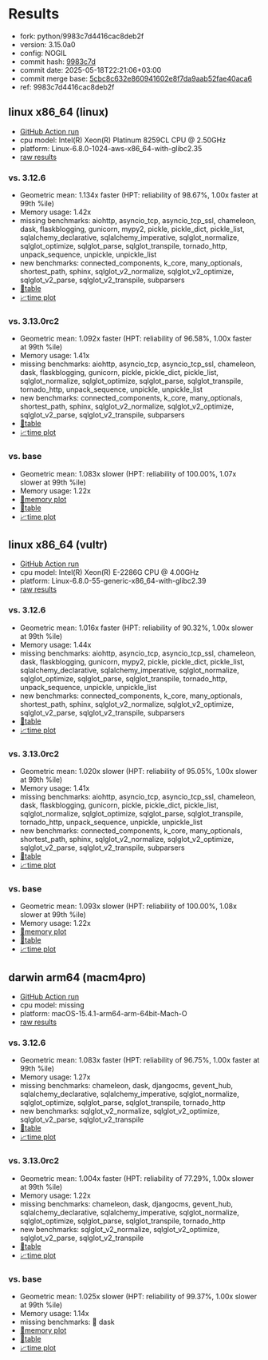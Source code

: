 # Results

- fork: python/9983c7d4416cac8deb2f
- version: 3.15.0a0
- config: NOGIL
- commit hash: [9983c7d](https://github.com/python/cpython/commit/9983c7d)
- commit date: 2025-05-18T22:21:06+03:00
- commit merge base: [5cbc8c632e860941602e8f7da9aab52fae40aca6](https://github.com/python/cpython/commit/5cbc8c632e860941602e8f7da9aab52fae40aca6)
- ref: 9983c7d4416cac8deb2f

## linux x86_64 (linux)

- [GitHub Action run](https://github.com/facebookexperimental/free-threading-benchmarking/actions/runs/15101644693)
- cpu model: Intel(R) Xeon(R) Platinum 8259CL CPU @ 2.50GHz
- platform: Linux-6.8.0-1024-aws-x86_64-with-glibc2.35
- [raw results](bm-20250518-linux-x86_64-python-9983c7d4416cac8deb2f-3.15.0a0-9983c7d.json)

### vs. 3.12.6

- Geometric mean: 1.134x faster (HPT: reliability of 98.67%, 1.00x faster at 99th %ile)
- Memory usage: 1.42x
- missing benchmarks: aiohttp, asyncio_tcp, asyncio_tcp_ssl, chameleon, dask, flaskblogging, gunicorn, mypy2, pickle, pickle_dict, pickle_list, sqlalchemy_declarative, sqlalchemy_imperative, sqlglot_normalize, sqlglot_optimize, sqlglot_parse, sqlglot_transpile, tornado_http, unpack_sequence, unpickle, unpickle_list
- new benchmarks: connected_components, k_core, many_optionals, shortest_path, sphinx, sqlglot_v2_normalize, sqlglot_v2_optimize, sqlglot_v2_parse, sqlglot_v2_transpile, subparsers
- [📄table](bm-20250518-linux-x86_64-python-9983c7d4416cac8deb2f-3.15.0a0-9983c7d-vs-3.12.6.md)
- [📈time plot](bm-20250518-linux-x86_64-python-9983c7d4416cac8deb2f-3.15.0a0-9983c7d-vs-3.12.6.svg)

### vs. 3.13.0rc2

- Geometric mean: 1.092x faster (HPT: reliability of 96.58%, 1.00x faster at 99th %ile)
- Memory usage: 1.41x
- missing benchmarks: aiohttp, asyncio_tcp, asyncio_tcp_ssl, chameleon, dask, flaskblogging, gunicorn, pickle, pickle_dict, pickle_list, sqlglot_normalize, sqlglot_optimize, sqlglot_parse, sqlglot_transpile, tornado_http, unpack_sequence, unpickle, unpickle_list
- new benchmarks: connected_components, k_core, many_optionals, shortest_path, sphinx, sqlglot_v2_normalize, sqlglot_v2_optimize, sqlglot_v2_parse, sqlglot_v2_transpile, subparsers
- [📄table](bm-20250518-linux-x86_64-python-9983c7d4416cac8deb2f-3.15.0a0-9983c7d-vs-3.13.0rc2.md)
- [📈time plot](bm-20250518-linux-x86_64-python-9983c7d4416cac8deb2f-3.15.0a0-9983c7d-vs-3.13.0rc2.svg)

### vs. base

- Geometric mean: 1.083x slower (HPT: reliability of 100.00%, 1.07x slower at 99th %ile)
- Memory usage: 1.22x
- [🧠memory plot](bm-20250518-linux-x86_64-python-9983c7d4416cac8deb2f-3.15.0a0-9983c7d-vs-base-mem.svg)
- [📄table](bm-20250518-linux-x86_64-python-9983c7d4416cac8deb2f-3.15.0a0-9983c7d-vs-base.md)
- [📈time plot](bm-20250518-linux-x86_64-python-9983c7d4416cac8deb2f-3.15.0a0-9983c7d-vs-base.svg)

## linux x86_64 (vultr)

- [GitHub Action run](https://github.com/facebookexperimental/free-threading-benchmarking/actions/runs/15101644693)
- cpu model: Intel(R) Xeon(R) E-2286G CPU @ 4.00GHz
- platform: Linux-6.8.0-55-generic-x86_64-with-glibc2.39
- [raw results](bm-20250518-vultr-x86_64-python-9983c7d4416cac8deb2f-3.15.0a0-9983c7d.json)

### vs. 3.12.6

- Geometric mean: 1.016x faster (HPT: reliability of 90.32%, 1.00x slower at 99th %ile)
- Memory usage: 1.44x
- missing benchmarks: aiohttp, asyncio_tcp, asyncio_tcp_ssl, chameleon, dask, flaskblogging, gunicorn, mypy2, pickle, pickle_dict, pickle_list, sqlalchemy_declarative, sqlalchemy_imperative, sqlglot_normalize, sqlglot_optimize, sqlglot_parse, sqlglot_transpile, tornado_http, unpack_sequence, unpickle, unpickle_list
- new benchmarks: connected_components, k_core, many_optionals, shortest_path, sphinx, sqlglot_v2_normalize, sqlglot_v2_optimize, sqlglot_v2_parse, sqlglot_v2_transpile, subparsers
- [📄table](bm-20250518-vultr-x86_64-python-9983c7d4416cac8deb2f-3.15.0a0-9983c7d-vs-3.12.6.md)
- [📈time plot](bm-20250518-vultr-x86_64-python-9983c7d4416cac8deb2f-3.15.0a0-9983c7d-vs-3.12.6.svg)

### vs. 3.13.0rc2

- Geometric mean: 1.020x slower (HPT: reliability of 95.05%, 1.00x slower at 99th %ile)
- Memory usage: 1.41x
- missing benchmarks: aiohttp, asyncio_tcp, asyncio_tcp_ssl, chameleon, dask, flaskblogging, gunicorn, pickle, pickle_dict, pickle_list, sqlglot_normalize, sqlglot_optimize, sqlglot_parse, sqlglot_transpile, tornado_http, unpack_sequence, unpickle, unpickle_list
- new benchmarks: connected_components, k_core, many_optionals, shortest_path, sphinx, sqlglot_v2_normalize, sqlglot_v2_optimize, sqlglot_v2_parse, sqlglot_v2_transpile, subparsers
- [📄table](bm-20250518-vultr-x86_64-python-9983c7d4416cac8deb2f-3.15.0a0-9983c7d-vs-3.13.0rc2.md)
- [📈time plot](bm-20250518-vultr-x86_64-python-9983c7d4416cac8deb2f-3.15.0a0-9983c7d-vs-3.13.0rc2.svg)

### vs. base

- Geometric mean: 1.093x slower (HPT: reliability of 100.00%, 1.08x slower at 99th %ile)
- Memory usage: 1.22x
- [🧠memory plot](bm-20250518-vultr-x86_64-python-9983c7d4416cac8deb2f-3.15.0a0-9983c7d-vs-base-mem.svg)
- [📄table](bm-20250518-vultr-x86_64-python-9983c7d4416cac8deb2f-3.15.0a0-9983c7d-vs-base.md)
- [📈time plot](bm-20250518-vultr-x86_64-python-9983c7d4416cac8deb2f-3.15.0a0-9983c7d-vs-base.svg)

## darwin arm64 (macm4pro)

- [GitHub Action run](https://github.com/facebookexperimental/free-threading-benchmarking/actions/runs/15101644693)
- cpu model: missing
- platform: macOS-15.4.1-arm64-arm-64bit-Mach-O
- [raw results](bm-20250518-macm4pro-arm64-python-9983c7d4416cac8deb2f-3.15.0a0-9983c7d.json)

### vs. 3.12.6

- Geometric mean: 1.083x faster (HPT: reliability of 96.75%, 1.00x faster at 99th %ile)
- Memory usage: 1.27x
- missing benchmarks: chameleon, dask, djangocms, gevent_hub, sqlalchemy_declarative, sqlalchemy_imperative, sqlglot_normalize, sqlglot_optimize, sqlglot_parse, sqlglot_transpile, tornado_http
- new benchmarks: sqlglot_v2_normalize, sqlglot_v2_optimize, sqlglot_v2_parse, sqlglot_v2_transpile
- [📄table](bm-20250518-macm4pro-arm64-python-9983c7d4416cac8deb2f-3.15.0a0-9983c7d-vs-3.12.6.md)
- [📈time plot](bm-20250518-macm4pro-arm64-python-9983c7d4416cac8deb2f-3.15.0a0-9983c7d-vs-3.12.6.svg)

### vs. 3.13.0rc2

- Geometric mean: 1.004x faster (HPT: reliability of 77.29%, 1.00x slower at 99th %ile)
- Memory usage: 1.22x
- missing benchmarks: chameleon, dask, djangocms, gevent_hub, sqlalchemy_declarative, sqlalchemy_imperative, sqlglot_normalize, sqlglot_optimize, sqlglot_parse, sqlglot_transpile, tornado_http
- new benchmarks: sqlglot_v2_normalize, sqlglot_v2_optimize, sqlglot_v2_parse, sqlglot_v2_transpile
- [📄table](bm-20250518-macm4pro-arm64-python-9983c7d4416cac8deb2f-3.15.0a0-9983c7d-vs-3.13.0rc2.md)
- [📈time plot](bm-20250518-macm4pro-arm64-python-9983c7d4416cac8deb2f-3.15.0a0-9983c7d-vs-3.13.0rc2.svg)

### vs. base

- Geometric mean: 1.025x slower (HPT: reliability of 99.37%, 1.00x slower at 99th %ile)
- Memory usage: 1.14x
- missing benchmarks: 🔴 dask
- [🧠memory plot](bm-20250518-macm4pro-arm64-python-9983c7d4416cac8deb2f-3.15.0a0-9983c7d-vs-base-mem.svg)
- [📄table](bm-20250518-macm4pro-arm64-python-9983c7d4416cac8deb2f-3.15.0a0-9983c7d-vs-base.md)
- [📈time plot](bm-20250518-macm4pro-arm64-python-9983c7d4416cac8deb2f-3.15.0a0-9983c7d-vs-base.svg)

